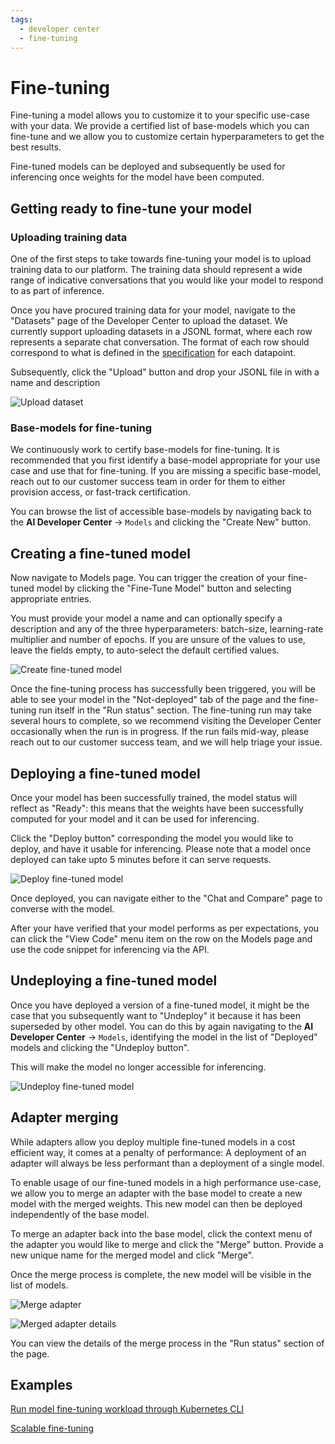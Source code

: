 ```yaml
---
tags:
  - developer center
  - fine-tuning
---
```


# Fine-tuning

Fine-tuning a model allows you to customize it to your specific use-case with your data. We provide a certified list of base-models which you can fine-tune and we allow you to customize certain hyperparameters to get the best results.

Fine-tuned models can be deployed and subsequently be used for inferencing once weights for the model have been computed.

## Getting ready to fine-tune your model

### Uploading training data

One of the first steps to take towards fine-tuning your model is to upload training data to our platform. The training data should represent a wide range of indicative conversations that you would like your model to respond to as part of inference.

Once you have procured training data for your model, navigate to the "Datasets" page of the Developer Center to upload the dataset. We currently support uploading datasets in a JSONL format, where each row represents a separate chat conversation. The format of each row should correspond to what is defined in the [specification](./datasets.md#fine-tuning) for each datapoint.

Subsequently, click the "Upload" button and drop your JSONL file in with a name and description

![Upload dataset](../../img/training/fine-tuning-upload-dataset.png)

### Base-models for fine-tuning

We continuously work to certify base-models for fine-tuning. It is recommended that you first identify a base-model appropriate for your use case and use that for fine-tuning. If you are missing a specific base-model, reach out to our customer success team in order for them to either provision access, or fast-track certification.

You can browse the list of accessible base-models by navigating back to the **AI Developer Center** → `Models` and clicking the "Create New" button.

## Creating a fine-tuned model

Now navigate to Models page. You can trigger the creation of your fine-tuned model by clicking the "Fine-Tune Model" button and selecting appropriate entries.

You must provide your model a name and can optionally specify a description and any of the three hyperparameters: batch-size, learning-rate multiplier and number of epochs. If you are unsure of the values to use, leave the fields empty, to auto-select the default certified values.

![Create fine-tuned model](../../img/training/fine-tuning-trigger.png)

Once the fine-tuning process has successfully been triggered, you will be able to see your model in the "Not-deployed" tab of the page and the fine-tuning run itself in the "Run status" section. The fine-tuning run may take several hours to complete, so we recommend visiting the Developer Center occasionally when the run is in progress. If the run fails mid-way, please reach out to our customer success team, and we will help triage your issue.

## Deploying a fine-tuned model

Once your model has been successfully trained, the model status will reflect as "Ready": this means that the weights have been successfully computed for your model and it can be used for inferencing.

Click the "Deploy button" corresponding the model you would like to deploy, and have it usable for inferencing. Please note that a model once deployed can take upto 5 minutes before it can serve requests.

![Deploy fine-tuned model](../../img/training/fine-tuning-deploy-model.png)

Once deployed, you can navigate either to the "Chat and Compare" page to converse with the model.

After your have verified that your model performs as per expectations, you can click the "View Code" menu item on the row on the Models page and use the code snippet for inferencing via the API.

## Undeploying a fine-tuned model

Once you have deployed a version of a fine-tuned model, it might be the case that you subsequently want to "Undeploy" it because it has been superseded by other model. You can do this by again navigating to the **AI Developer Center** → `Models`, identifying the model in the list of "Deployed" models and clicking the "Undeploy button".

This will make the model no longer accessible for inferencing.

![Undeploy fine-tuned model](../../img/training/fine-tuning-undeploy-model.png)

## Adapter merging

While adapters allow you deploy multiple fine-tuned models in a cost efficient way, it comes at a penalty of performance: A deployment of an adapter will always be less performant than a deployment of a single model.

To enable usage of our fine-tuned models in a high performance use-case, we allow you to merge an adapter with the base model to create a new model with the merged weights. This new model can then be deployed independently of the base model.

To merge an adapter back into the base model, click the context menu of the adapter you would like to merge and click the "Merge" button. Provide a new unique name for the merged model and click "Merge".

Once the merge process is complete, the new model will be visible in the list of models.

![Merge adapter](../../img/training/fine-tuning-merge-adapter.png)

![Merged adapter details](../../img/training/fine-tuning-merge-adapter-modal.png)

You can view the details of the merge process in the "Run status" section of the page.

## Examples

[Run model fine-tuning workload through Kubernetes CLI](../../../../../../../ai-workloads/workloads/llm-finetune-silogen-engine/helm/README.md)

[Scalable fine-tuning](../../../../../../../ai-workloads/docs/tutorials/tutorial-01-deliver-resources-and-finetune.md)
